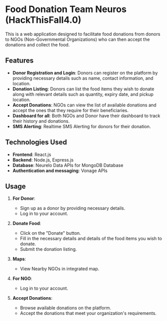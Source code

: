 # Food Donation Team Neuros (HackThisFall4.0)

This is a web application designed to facilitate food donations from donors to NGOs (Non-Governmental Organizations) who can then accept the donations and collect the food.

## Features

- **Donor Registration and Login**: Donors can register on the platform by providing necessary details such as name, contact information, and location.
- **Donation Listing**: Donors can list the food items they wish to donate along with relevant details such as quantity, expiry date, and pickup location.
- **Accept Donations**: NGOs can view the list of available donations and accept the ones that they require for their beneficiaries.
- **Dashboard for all**: Both NGOs and Donor have their dashboard to track their history and donations.
- **SMS Alerting**: Realtime SMS Alerting for donors for their donation.

## Technologies Used

- **Frontend**: React.js
- **Backend**: Node.js, Express.js
- **Database**: Neurelo Data APIs for MongoDB Database
- **Authentication and messaging**: Vonage APIs
## Usage

1. **For Donor**:
   - Sign up as a donor by providing necessary details.
   - Log in to your account.

2. **Donate Food**:
   - Click on the "Donate" button.
   - Fill in the necessary details and details of the food items you wish to donate.
   - Submit the donation listing.

3. **Maps**:
   - View Nearby NGOs in integrated map.

3. **For NGO**:
   - Log in to your account.

4. **Accept Donations**:
   - Browse available donations on the platform.
   - Accept the donations that meet your organization's requirements.
